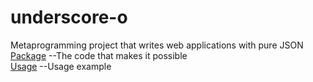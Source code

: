 # underscore-o
Metaprogramming project that writes web applications with pure JSON <br>
[Package](./_O) --The code that makes it possible <br> 
[Usage](./app) --Usage example<br>
